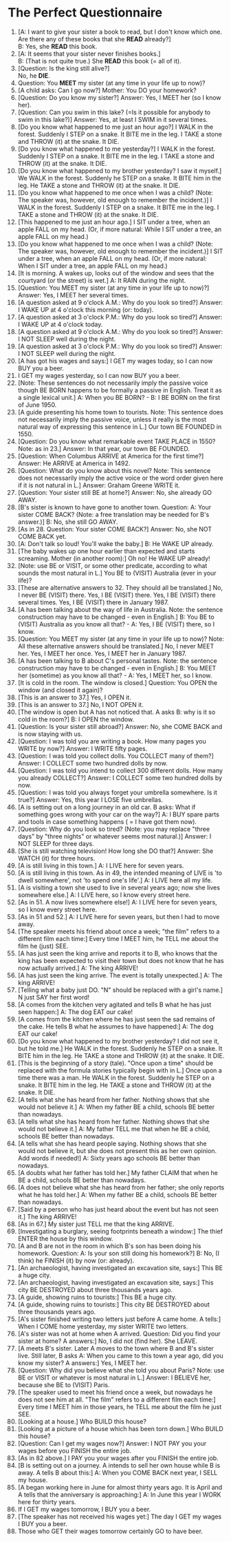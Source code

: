 # The Perfect Questionnaire

1. [A: I want to give your sister a book to read, but I don't know which one. Are there any of these books that she **READ** already?]</br>
	B: Yes, she **READ** this book.
2. [A: It seems that your sister never finishes books.]<br>
	B: (That is not quite true.) She **READ** this book (= all of it).
3. [Question: Is the king still alive?]<br>
	No, he **DIE**.
4. Question: You **MEET** my sister (at any time in your life up to now)?
5. 
	[A child asks: Can I go now?]
	Mother: You DO your homework?
6.
	[Question: Do you know my sister?]
	Answer: Yes, I MEET her (so I know her).
7.
	[Question: Can you swim in this lake? (=Is it possible for anybody to swim in this lake?)]
	Answer: Yes, at least I SWIM in it several times.
8.
	[Do you know what happened to me just an hour ago?]
	I WALK in the forest. Suddenly I STEP on a snake. It BITE me in the leg. I TAKE a stone and THROW (it) at the snake. It DIE.
9.
	[Do you know what happened to me yesterday?]
	I WALK in the forest. Suddenly I STEP on a snake. It BITE me in the leg. I TAKE a stone and THROW (it) at the snake. It DIE.
10.
	[Do you know what happened to my brother yesterday? I saw it myself.]
	We WALK in the forest. Suddenly he STEP on a snake. It BITE him in the leg. He TAKE a stone and THROW (it) at the snake. It DIE.
11.
	[Do you know what happened to me once when I was a child? (Note: The speaker was, however, old enough to remember the incident.)]
	I WALK in the forest. Suddenly I STEP on a snake. It BITE me in the leg. I TAKE a stone and THROW (it) at the snake. It DIE.
12.
	[This happened to me just an hour ago.]
	I SIT under a tree, when an apple FALL on my head. (Or, if more natural: While I SIT under a tree, an apple FALL on my head.)
13.
	[Do you know what happened to me once when I was a child? (Note: The speaker was, however, old enough to remember the incident.)]
	I SIT under a tree, when an apple FALL on my head. (Or, if more natural: When I SIT under a tree, an apple FALL on my head.)
14.
	[It is morning. A wakes up, looks out of the window and sees that the courtyard (or the street) is wet.]
	A: It RAIN during the night.
15.
	[Question: You MEET my sister (at any time in your life up to now)?]
	Answer: Yes, I MEET her several times.
16.
	[A question asked at 9 o'clock A.M.: Why do you look so tired?]
	Answer: I WAKE UP at 4 o'clock this morning (or: today).
17.
	[A question asked at 3 o'clock P.M.: Why do you look so tired?]
	Answer: I WAKE UP at 4 o'clock today.
18.
	[A question asked at 9 o'clock A.M.: Why do you look so tired?]
	Answer: I NOT SLEEP well during the night.
19.
	[A question asked at 3 o'clock P.M.: Why do you look so tired?]
	Answer: I NOT SLEEP well during the night.
20.
	[A has got his wages and says:]
	I GET my wages today, so I can now BUY you a beer.
21.
	I GET my wages yesterday, so I can now BUY you a beer.
22.
	[Note: These sentences do not necessarily imply the passive voice though BE BORN happens to be formally a passive in English. Treat it as a single lexical unit.]
	A: When you BE BORN? - B: I BE BORN on the first of June 1950.
23.
	[A guide presenting his home town to tourists. Note: This sentence does not necessarily imply the passive voice, unless it really is the most natural way of expressing this sentence in L.]
	Our town BE FOUNDED in 1550.
24.
	[Question: Do you know what remarkable event TAKE PLACE in 1550? Note: as in 23.]
	Answer: In that year, our town BE FOUNDED.
25.
	[Question: When Columbus ARRIVE at America for the first time?]
	Answer: He ARRIVE at America in 1492.
26.
	[Question: What do you know about this novel? Note: This sentence does not necessarily imply the active voice or the word order given here if it is not natural in L.]
	Answer: Graham Greene WRITE it.
27.
	[Question: Your sister still BE at home?]
	Answer: No, she already GO AWAY.
28.
	[B's sister is known to have gone to another town. Question: A: Your sister COME BACK? (Note: a free translation may be needed for B's answer.)]
	B: No, she still GO AWAY.
29.
	[As in 28. Question: Your sister COME BACK?]
	Answer: No, she NOT COME BACK yet.
30.
	[A: Don't talk so loud! You'll wake the baby.]
	B: He WAKE UP already.
31.
	[The baby wakes up one hour earlier than expected and starts screaming. Mother (in another room):]
	Oh no! He WAKE UP already!
32.
	[Note: use BE or VISIT, or some other predicate, according to what sounds the most natural in L.]
	You BE to (VISIT) Australia (ever in your life)?
33.
	[These are alternative answers to 32. They should all be translated.]
	No, I never BE (VISIT) there.
	Yes, I BE (VISIT) there.
	Yes, I BE (VISIT) there several times.
	Yes, I BE (VISIT) there in January 1987.
34.
	[A has been talking about the way of life in Australia. Note: the sentence construction may have to be changed - even in English.]
	B: You BE to (VISIT) Australia as you know all that? - A: Yes, I BE (VISIT) there, so I know.
35.
	[Question: You MEET my sister (at any time in your life up to now)? Note: All these alternative answers should be translated.]
	No, I never MEET her.
	Yes, I MEET her once.
	Yes, I MEET her in January 1987.
36.
	[A has been talking to В about C's personal tastes. Note: the sentence construction may have to be changed - even in English.]
	B: You MEET her (sometime) as you know all that? - A: Yes, I MEET her, so I know.
37.
	[It is cold in the room. The window is closed.]
	Question: You OPEN the window (and closed it again)?
38.
	[This is an answer to 37.]
	Yes, I OPEN it.
39.
	[This is an answer to 37.]
	No, I NOT OPEN it.
40.
	[The window is open but A has not noticed that. A asks B: why is it so cold in the room?]
	B: I OPEN the window.
41.
	[Question: Is your sister still abroad?]
	Answer: No, she COME BACK and is now staying with us.
42.
	[Question: I was told you are writing a book. How many pages you WRITE by now?]
	Answer: I WRITE fifty pages.
43.
	[Question: I was told you collect dolls. You COLLECT many of them?]
	Answer: I COLLECT some two hundred dolls by now.
44.
	[Question: I was told you intend to collect 300 different dolls. How many you already COLLECT?]
	Answer: I COLLECT some two hundred dolls by now.
45.
	[Question: I was told you always forget your umbrella somewhere. Is it true?]
	Answer: Yes, this year I LOSE five umbrellas.
46.
	[A is setting out on a long journey in an old car. В asks: What if something goes wrong with your car on the way?]
	A: I BUY spare parts and tools in case something happens ( = I have got them now).
47.
	[Question: Why do you look so tired? (Note: you may replace "three days" by "three nights" or whatever seems most natural.)]
	Answer: I NOT SLEEP for three days.
48.
	[She is still watching television! How long she DO that?]
	Answer: She WATCH (it) for three hours.
49.
	[A is still living in this town.]
	A: I LIVE here for seven years.
50.
	[A is still living in this town. As in 49, the intended meaning of LIVE is 'to dwell somewhere', not 'to spend one's life'.]
	A: I LIVE here all my life.
51.
	[A is visiting a town she used to live in several years ago; now she lives somewhere else.]
	A: I LIVE here, so I know every street here.
52.
	[As in 51. A now lives somewhere else!]
	A: I LIVE here for seven years, so I know every street here.
53.
	[As in 51 and 52.]
	A: I LIVE here for seven years, but then I had to move away.
54.
	[The speaker meets his friend about once a week; "the film" refers to a different film each time:]
	Every time I MEET him, he TELL me about the film he (just) SEE.
55.
	[A has just seen the king arrive and reports it to B, who knows that the king has been expected to visit their town but does not know that he has now actually arrived.]
	A: The king ARRIVE!
56.
	[A has just seen the king arrive. The event is totally unexpected.]
	A: The king ARRIVE!
57.
	[Telling what a baby just DO. "N" should be replaced with a girl's name.]
	N just SAY her first word!
58.
	[A comes from the kitchen very agitated and tells В what he has just seen happen:]
	A: The dog EAT our cake!
59.
	[A comes from the kitchen where he has just seen the sad remains of the cake. He tells В what he assumes to have happened:]
	A: The dog EAT our cake!
60.
	[Do you know what happened to my brother yesterday? I did not see it, but he told me.]
	He WALK in the forest. Suddenly he STEP on a snake. It BITE him in the leg. He TAKE a stone and THROW (it) at the snake. It DIE.
61.
	[This is the beginning of a story (tale). "Once upon a time" should be replaced with the formula stories typically begin with in L.]
	Once upon a time there was a man. He WALK in the forest. Suddenly he STEP on a snake. It BITE him in the leg. He TAKE a stone and THROW (it) at the snake. It DIE.
62.
	[A tells what she has heard from her father. Nothing shows that she would not believe it.]
	A: When my father BE a child, schools BE better than nowadays.
63.
	[A tells what she has heard from her father. Nothing shows that she would not believe it.]
	A: My father TELL me that when he BE a child, schools BE better than nowadays.
64.
	[A tells what she has heard people saying. Nothing shows that she would not believe it, but she does not present this as her own opinion. Add words if needed!]
	A: Sixty years ago schools BE better than nowadays.
65.
	[A doubts what her father has told her.]
	My father CLAIM that when he BE a child, schools BE better than nowadays.
66.
	[A does not believe what she has heard from her father; she only reports what he has told her.]
	A: When my father BE a child, schools BE better than nowadays.
67.
	[Said by a person who has just heard about the event but has not seen it.]
	The king ARRIVE!
68.
	[As in 67.]
	My sister just TELL me that the king ARRIVE.
69.
	[Investigating a burglary, seeing footprints beneath a window:]
	The thief ENTER the house by this window.
70.
	[A and В are not in the room in which B's son has been doing his homework.
	Question: A: Is your son still doing his homework?]
	B: No, (I think) he FINISH (it) by now (or: already).
71.
	[An archaeologist, having investigated an excavation site, says:]
	This BE a huge city.
72.
	[An archaeologist, having investigated an excavation site, says:]
	This city BE DESTROYED about three thousands years ago.
73.
	[A guide, showing ruins to tourists:]
	This BE a huge city.
74.
	[A guide, showing ruins to tourists:]
	This city BE DESTROYED about three thousands years ago.
75.
	[A's sister finished writing two letters just before A came home. A tells:]
	When I COME home yesterday, my sister WRITE two letters.
76.
	[A's sister was not at home when A arrived. Question: Did you find your sister at home? A answers:]
	No, I did not (find her). She LEAVE.
77.
	[A meets B's sister. Later A moves to the town where В and B's sister live.
	Still later, В asks A: When you came to this town a year ago, did you know my sister? A answers:]
	Yes, I MEET her.
78. 
	[Question: Why did you believe what she told you about Paris? Note: use BE or VISIT or whatever is most natural in L.]
	Answer: I BELIEVE her, because she BE to (VISIT) Paris.
79.
	[The speaker used to meet his friend once a week, but nowadays he does not see him at all. "The film" refers to a different film each time:]
	Every time I MEET him in those years, he TELL me about the film he just SEE.
80.
	[Looking at a house.]
	Who BUILD this house?
81.
	[Looking at a picture of a house which has been torn down.]
	Who BUILD this house?
82.
	[Question: Can I get my wages now?]
	Answer: I NOT PAY you your wages before you FINISH the entire job.
83.
	[As in 82 above.]
	I PAY you your wages after you FINISH the entire job.
84.
	[B is setting out on a journey. A intends to sell her own house while В is away. A tells В about this:]
	A: When you COME BACK next year, I SELL my house.
85.
	[A began working here in June for almost thirty years ago. It is April and A tells that the anniversary is approaching:]
	A: In June this year I WORK here for thirty years.
86.
	If I GET my wages tomorrow, I BUY you a beer.
87.
	[The speaker has not received his wages yet:]
	The day I GET my wages I BUY you a beer.
88.
	Those who GET their wages tomorrow certainly GO to have beer. 
